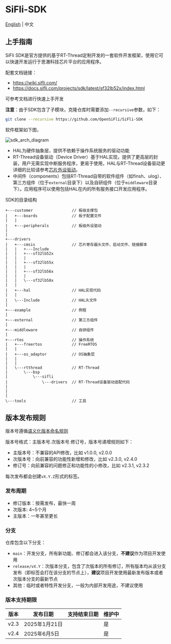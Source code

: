 # SiFli-SDK

[English](README_EN.md) | 中文

## 上手指南
SiFli SDK是官方提供的基于RT-Thread定制开发的一套软件开发框架，使用它可以快速开发运行于思澈科技芯片平台的应用程序。

配套文档链接：
- https://wiki.sifli.com/
- https://docs.sifli.com/projects/sdk/latest/sf32lb52x/index.html

可参考文档进行快速上手开发

**注意**：由于SDK包含了子模块，克隆仓库时需要添加`--recursive`参数，如下：
```bash
git clone --recursive https://github.com/OpenSiFli/SiFli-SDK
```

软件框架如下图，

![sdk_arch_diagram](img/sdk_arch_diagram.png)

- HAL为硬件抽象层，提供不依赖于操作系统服务的驱动功能
- RT-Thread设备驱动（Device Driver）基于HAL实现，提供了更高层的封装，用户无需实现中断服务程序，更易于使用，HAL与RT-Thread设备驱动更详细的比较请参考[芯片外设驱动](https://docs.sifli.com/projects/sdk/v2.3/sf32lb55x/app_development/drivers.html)。
- 中间件（components）包括RT-Thread自带的软件组件（如finsh、ulog）、第三方组件（位于`external`目录下）以及自研组件（位于`middleware`目录下）。应用程序可以使用包括HAL在内的所有服务接口开发应用程序。

SDK的目录结构

```
+---customer                 // 板级支撑包
|   +---boards               // 板子配置文件
|   |
|   +---peripherals          // 板级外设驱动
|
|
+---drivers
|   +---cmsis                // 芯片寄存器头文件、启动文件、链接脚本
|   |   +---Include
|   |   +---sf32lb52x
|   |   |     
|   |   +---sf32lb55x
|   |   | 
|   |   +---sf32lb56x
|   |   |
|   |   \---sf32lb58x
|   |     
|   +---hal                  // HAL实现代码
|   |
|   \---Include              // HAL头文件
| 
+---example                  // 例程
|
+---external                 // 第三方组件
|
+---middleware               // 自研组件
|
+---rtos                     // 操作系统
|   +---freertos             // FreeRTOS
|   |
|   +---os_adaptor           // OS抽象层
|   |
|   |
|   \---rtthread             // RT-Thread
|       \---bsp
|           \---sifli
|               \---drivers  // RT-Thread设备驱动适配代码
|       
|       
|
\---tools                    // 工具
```

## 版本发布规则
版本号遵循[语义化版本命名规则](https://semver.org/)

版本号格式：主版本号.次版本号.修订号，版本号递增规则如下：
- 主版本号：不兼容的API修改，比如 v1.0.0, v2.0.0
- 次版本号：向前兼容的功能性新增和修改，比如 v2.3.0, v2.4.0
- 修订号：向前兼容的问题修正和功能性的小修改，比如 v2.3.1, v2.3.2

每次发布都会创建`vX.Y.Z`形式的标签。

### 发布周期
- 修订版本：按需发布，最快一周
- 次版本: 4~5个月
- 主版本：一年甚至更长


### 分支
仓库包含以下分支：
- `main`：开发分支，所有新功能、修订都会进入该分支，**不建议**作为项目开发使用
- `release/vX.Y`：次版本分支，包含了次版本的所有修订，所有版本均从该分支发布（即标签会打在该分支的节点上），**建议**项目开发使用最新发布版本或者次版本分支的最新节点
- 其他：临时或者特性开发分支，一般为内部开发用途，不建议使用

### 版本支持期限
|版本      | 发布日期       | 支持结束日期    | 维护中
|----------|---------------|----------------|------
|v2.3      | 2025年1月21日  |               | 是
|v2.4      | 2025年6月5日   |                | 是